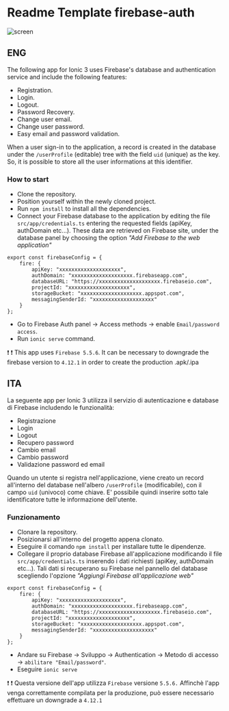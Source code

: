 
# Readme Template firebase-auth
![screen](https://user-images.githubusercontent.com/9347586/52945156-60ced700-3371-11e9-8124-a487e74b49c1.png)

## ENG
The following app for Ionic 3 uses Firebase's database and authentication service and include the following features:
- Registration.
- Login.
- Logout.
- Password Recovery.
- Change user email.
- Change user password.
- Easy email and password validation.

When a user sign-in to the application, a record is created in the database under the `/userProfile` (editable) tree with the field `uid` (unique) as the key. So, it is possible to store all the user informations at this identifier.

### How to start
- Clone the repository.
- Position yourself within the newly cloned project.
- Run ```npm install``` to install all the dependencies.
- Connect your Firebase database to the application by editing the file `src/app/credentials.ts` entering the requested fields (apiKey, authDomain etc...). These data are retrieved on Firebase site, under the database panel by choosing the option *"Add Firebase to the web application"*

```
export const firebaseConfig = {
	fire: {
        apiKey: "xxxxxxxxxxxxxxxxxxxx",
        authDomain: "xxxxxxxxxxxxxxxxxxxx.firebaseapp.com",
        databaseURL: "https://xxxxxxxxxxxxxxxxxxxx.firebaseio.com",
        projectId: "xxxxxxxxxxxxxxxxxxxx",
        storageBucket: "xxxxxxxxxxxxxxxxxxxx.appspot.com",
        messagingSenderId: "xxxxxxxxxxxxxxxxxxxx"
	}
};
```
- Go to Firebase Auth panel -> Access methods -> enable `Email/password access`.
- Run ```ionic serve``` command.

:exclamation: :exclamation:
This app uses `Firebase 5.5.6`. It can be necessary to downgrade the firebase version to `4.12.1` in order to create the production .apk/.ipa

## ITA
La seguente app per Ionic 3 utilizza il servizio di autenticazione e database di Firebase includendo le funzionalità:
- Registrazione
- Login 
- Logout
- Recupero password
- Cambio email
- Cambio password
- Validazione password ed email

Quando un utente si registra nell'applicazione, viene creato un record all'interno del database nell'albero `/userProfile` (modificabile), con il campo `uid` (univoco) come chiave. E' possibile quindi inserire sotto tale identificatore tutte le informazione dell'utente.

### Funzionamento
- Clonare la repository.
- Posizionarsi all'interno del progetto appena clonato.
- Eseguire il comando ```npm install``` per installare tutte le dipendenze.
- Collegare il proprio database Firebase all'applicazione modificando il file `src/app/credentials.ts` inserendo i dati richiesti (apiKey, authDomain etc...). Tali dati si recuperano su Firebase nel pannello del database scegliendo l'opzione *"Aggiungi Firebase all'applicazione web"*

```
export const firebaseConfig = {
	fire: {
        apiKey: "xxxxxxxxxxxxxxxxxxxx",
        authDomain: "xxxxxxxxxxxxxxxxxxxx.firebaseapp.com",
        databaseURL: "https://xxxxxxxxxxxxxxxxxxxx.firebaseio.com",
        projectId: "xxxxxxxxxxxxxxxxxxxx",
        storageBucket: "xxxxxxxxxxxxxxxxxxxx.appspot.com",
        messagingSenderId: "xxxxxxxxxxxxxxxxxxxx"
	}
};
```
- Andare su Firebase -> Sviluppo -> Authentication -> Metodo di accesso -> `abilitare "Email/password"`.
- Eseguire ```ionic serve```

:exclamation: :exclamation:
Questa versione dell'app utilizza `Firebase` versione `5.5.6.`
Affinchè l'app venga correttamente compilata per la produzione, può essere necessario effettuare un downgrade a `4.12.1`
